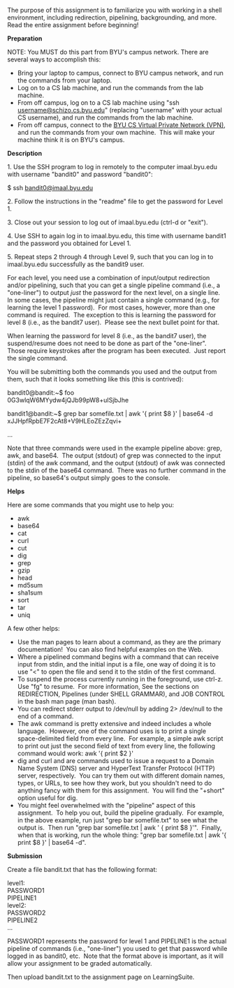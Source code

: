 The purpose of this assignment is to familiarize you with working in a shell environment, including redirection, pipelining, backgrounding, and more.  Read the entire assignment before beginning!

**Preparation**

NOTE: You MUST do this part from BYU's campus network. There are several ways to accomplish this:

-   Bring your laptop to campus, connect to BYU campus network, and run the commands from your laptop.
-   Log on to a CS lab machine, and run the commands from the lab machine.
-   From off campus, log on to a CS lab machine using "ssh username@schizo.cs.byu.edu" (replacing "username" with your actual CS username), and run the commands from the lab machine.
-   From off campus, connect to the [BYU CS Virtual Private Network (VPN)](https://docs.cs.byu.edu/doku.php?id=vpn-configuration-and-use), and run the commands from your own machine.  This will make your machine think it is on BYU's campus.

**Description**

1\. Use the SSH program to log in remotely to the computer imaal.byu.edu with username "bandit0" and password "bandit0":

$ ssh bandit0@imaal.byu.edu

2\. Follow the instructions in the "readme" file to get the password for Level 1.

3\. Close out your session to log out of imaal.byu.edu (ctrl-d or "exit").

4\. Use SSH to again log in to imaal.byu.edu, this time with username bandit1 and the password you obtained for Level 1.

5\. Repeat steps 2 through 4 through Level 9, such that you can log in to imaal.byu.edu successfully as the bandit9 user.

For each level, you need use a combination of input/output redirection and/or pipelining, such that you can get a single pipeline command (i.e., a "one-liner") to output *just* the password for the next level, on a single line.  In some cases, the pipeline might just contain a single command (e.g., for learning the level 1 password).  For most cases, however, more than one command is required.  The exception to this is learning the password for level 8 (i.e., as the bandit7 user).  Please see the next bullet point for that.

When learning the password for level 8 (i.e., as the bandit7 user), the suspend/resume does not need to be done as part of the "one-liner".  Those require keystrokes after the program has been executed.  Just report the single command.

You will be submitting both the commands you used and the output from them, such that it looks something like this (this is contrived):

bandit0@bandit:~$ foo\
0G3wlqW6MYydw4jQJb99pW8+uISjbJhe

bandit1@bandit:~$ grep bar somefile.txt | awk '{ print $8 }' | base64 -d\
xJJHpfRpbE7F2cAt8+V9HLEoZEzZqvi+

...

Note that three commands were used in the example pipeline above: grep, awk, and base64.  The output (stdout) of grep was connected to the input (stdin) of the awk command, and the output (stdout) of awk was connected to the stdin of the base64 command.  There was no further command in the pipeline, so base64's output simply goes to the console.

**Helps**

Here are some commands that you might use to help you:

-   awk
-   base64
-   cat
-   curl
-   cut
-   dig
-   grep
-   gzip
-   head
-   md5sum
-   sha1sum
-   sort
-   tar
-   uniq

A few other helps:

-   Use the man pages to learn about a command, as they are the primary documentation!  You can also find helpful examples on the Web.
-   Where a pipelined command begins with a command that can receive input from stdin, and the initial input is a file, one way of doing it is to use "<" to open the file and send it to the stdin of the first command.
-   To suspend the process currently running in the foreground, use ctrl-z.  Use "fg" to resume.  For more information, See the sections on REDIRECTION, Pipelines (under SHELL GRAMMAR), and JOB CONTROL in the bash man page (man bash).
-   You can redirect stderr output to /dev/null by adding 2> /dev/null to the end of a command.
-   The awk command is pretty extensive and indeed includes a whole language.  However, one of the command uses is to print a single space-delimited field from every line.  For example, a simple awk script to print out just the second field of text from every line, the following command would work: awk '{ print $2 }'
-   dig and curl and are commands used to issue a request to a Domain Name System (DNS) server and HyperText Transfer Protocol (HTTP) server, respectively.  You can try them out with different domain names, types, or URLs, to see how they work, but you shouldn't need to do anything fancy with them for this assignment.  You will find the "+short" option useful for dig.
-   You might feel overwhelmed with the "pipeline" aspect of this assignment.  To help you out, build the pipeline gradually.  For example, in the above example, run just "grep bar somefile.txt" to see what the output is.  Then run "grep bar somefile.txt | awk ' { print $8 }'".  Finally, when that is working, run the whole thing: "grep bar somefile.txt | awk '{ print $8 }' | base64 -d".

**Submission**

Create a file bandit.txt that has the following format:

level1:\
PASSWORD1\
PIPELINE1\
level2:\
PASSWORD2\
PIPELINE2\
...

PASSWORD1 represents the password for level 1 and PIPELINE1 is the actual pipeline of commands (i.e., "one-liner") you used to get that password while logged in as bandit0, etc.  Note that the format above is important, as it will allow your assignment to be graded automatically.

Then upload bandit.txt to the assignment page on LearningSuite.